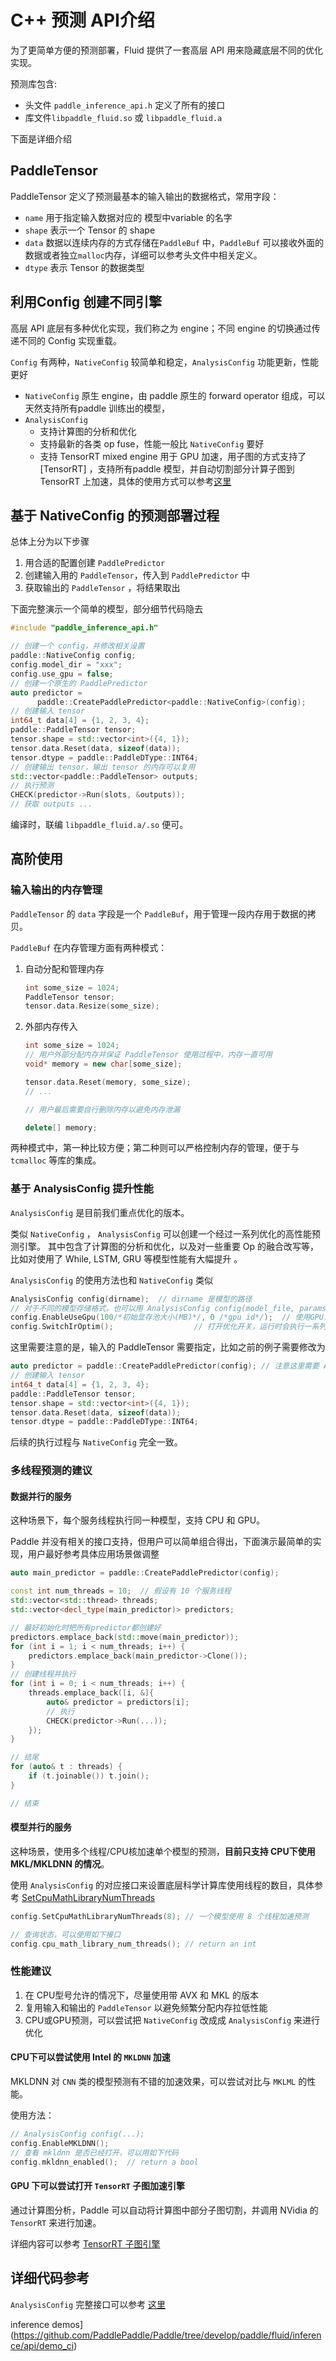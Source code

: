 # C++ 预测 API介绍

为了更简单方便的预测部署，Fluid 提供了一套高层 API 用来隐藏底层不同的优化实现。

预测库包含:

- 头文件 `paddle_inference_api.h` 定义了所有的接口
- 库文件`libpaddle_fluid.so` 或 `libpaddle_fluid.a`

下面是详细介绍

## PaddleTensor

PaddleTensor 定义了预测最基本的输入输出的数据格式，常用字段：

- `name` 用于指定输入数据对应的 模型中variable 的名字
- `shape` 表示一个 Tensor 的 shape
- `data`  数据以连续内存的方式存储在`PaddleBuf` 中，`PaddleBuf` 可以接收外面的数据或者独立`malloc`内存，详细可以参考头文件中相关定义。
- `dtype` 表示 Tensor 的数据类型

## 利用Config 创建不同引擎

高层 API 底层有多种优化实现，我们称之为 engine；不同 engine 的切换通过传递不同的 Config 实现重载。

`Config` 有两种，`NativeConfig` 较简单和稳定，`AnalysisConfig` 功能更新，性能更好

- `NativeConfig` 原生 engine，由 paddle 原生的 forward operator
  组成，可以天然支持所有paddle 训练出的模型，
- `AnalysisConfig` 
  - 支持计算图的分析和优化
  - 支持最新的各类 op fuse，性能一般比  `NativeConfig` 要好
  - 支持 TensorRT mixed engine 用于 GPU
    加速，用子图的方式支持了 [TensorRT] ，支持所有paddle
    模型，并自动切割部分计算子图到 TensorRT 上加速，具体的使用方式可以参考[这里](http://paddlepaddle.org/documentation/docs/zh/1.1/user_guides/howto/inference/paddle_tensorrt_infer.html)

## 基于 NativeConfig 的预测部署过程

总体上分为以下步骤

1. 用合适的配置创建 `PaddlePredictor`
2. 创建输入用的 `PaddleTensor`，传入到 `PaddlePredictor` 中
3. 获取输出的 `PaddleTensor` ，将结果取出

下面完整演示一个简单的模型，部分细节代码隐去

```c++
#include "paddle_inference_api.h"

// 创建一个 config，并修改相关设置
paddle::NativeConfig config;
config.model_dir = "xxx";
config.use_gpu = false;
// 创建一个原生的 PaddlePredictor
auto predictor =
      paddle::CreatePaddlePredictor<paddle::NativeConfig>(config);
// 创建输入 tensor
int64_t data[4] = {1, 2, 3, 4};
paddle::PaddleTensor tensor;
tensor.shape = std::vector<int>({4, 1});
tensor.data.Reset(data, sizeof(data));
tensor.dtype = paddle::PaddleDType::INT64;
// 创建输出 tensor，输出 tensor 的内存可以复用
std::vector<paddle::PaddleTensor> outputs;
// 执行预测
CHECK(predictor->Run(slots, &outputs));
// 获取 outputs ...
```

编译时，联编 `libpaddle_fluid.a/.so` 便可。 



## 高阶使用

### 输入输出的内存管理

`PaddleTensor` 的 `data` 字段是一个 `PaddleBuf`，用于管理一段内存用于数据的拷贝。 

`PaddleBuf` 在内存管理方面有两种模式：

1. 自动分配和管理内存

   ```c++
   int some_size = 1024;
   PaddleTensor tensor;
   tensor.data.Resize(some_size);
   ```

2. 外部内存传入

   ```c++
   int some_size = 1024;
   // 用户外部分配内存并保证 PaddleTensor 使用过程中，内存一直可用
   void* memory = new char[some_size]; 
   
   tensor.data.Reset(memory, some_size);
   // ...
   
   // 用户最后需要自行删除内存以避免内存泄漏
   
   delete[] memory;
   ```

两种模式中，第一种比较方便；第二种则可以严格控制内存的管理，便于与 `tcmalloc` 等库的集成。

### 基于 AnalysisConfig  提升性能

`AnalysisConfig` 是目前我们重点优化的版本。

类似 `NativeConfig` ， `AnalysisConfig` 可以创建一个经过一系列优化的高性能预测引擎。 其中包含了计算图的分析和优化，以及对一些重要 Op 的融合改写等，比如对使用了 While, LSTM, GRU 等模型性能有大幅提升 。

`AnalysisConfig` 的使用方法也和 `NativeConfig` 类似

```c++
AnalysisConfig config(dirname);  // dirname 是模型的路径
// 对于不同的模型存储格式，也可以用 AnalysisConfig config(model_file, params_file)
config.EnableUseGpu(100/*初始显存池大小(MB)*/, 0 /*gpu id*/);  // 使用GPU， CPU下使用config.DisableGpu();
config.SwitchIrOptim();                  // 打开优化开关，运行时会执行一系列的计算图优化
```

这里需要注意的是，输入的 PaddleTensor 需要指定，比如之前的例子需要修改为

```c++
auto predictor = paddle::CreatePaddlePredictor(config); // 注意这里需要 AnalysisConfig
// 创建输入 tensor
int64_t data[4] = {1, 2, 3, 4};
paddle::PaddleTensor tensor;
tensor.shape = std::vector<int>({4, 1});
tensor.data.Reset(data, sizeof(data));
tensor.dtype = paddle::PaddleDType::INT64;
```

后续的执行过程与 `NativeConfig` 完全一致。

### 多线程预测的建议

#### 数据并行的服务

这种场景下，每个服务线程执行同一种模型，支持 CPU 和 GPU。

Paddle 并没有相关的接口支持，但用户可以简单组合得出，下面演示最简单的实现，用户最好参考具体应用场景做调整

```c++
auto main_predictor = paddle::CreatePaddlePredictor(config);

const int num_threads = 10;  // 假设有 10 个服务线程
std::vector<std::thread> threads;
std::vector<decl_type(main_predictor)> predictors;

// 最好初始化时把所有predictor都创建好
predictors.emplace_back(std::move(main_predictor));
for (int i = 1; i < num_threads; i++) {
    predictors.emplace_back(main_predictor->Clone());
}
// 创建线程并执行
for (int i = 0; i < num_threads; i++) {
    threads.emplace_back([i, &]{
        auto& predictor = predictors[i];
        // 执行
        CHECK(predictor->Run(...));
    });
}

// 结尾
for (auto& t : threads) {
    if (t.joinable()) t.join();
}

// 结束
```

#### 模型并行的服务

这种场景，使用多个线程/CPU核加速单个模型的预测，**目前只支持 CPU下使用 MKL/MKLDNN 的情况**。

使用 `AnalysisConfig` 的对应接口来设置底层科学计算库使用线程的数目，具体参考 [SetCpuMathLibraryNumThreads](https://github.com/PaddlePaddle/Paddle/blob/release/1.3/paddle/fluid/inference/api/paddle_analysis_config.h#L159)

```c++
config.SetCpuMathLibraryNumThreads(8); // 一个模型使用 8 个线程加速预测

// 查询状态，可以使用如下接口
config.cpu_math_library_num_threads(); // return an int
```

### 性能建议

1. 在 CPU型号允许的情况下，尽量使用带 AVX 和 MKL 的版本
2. 复用输入和输出的 `PaddleTensor` 以避免频繁分配内存拉低性能
3. CPU或GPU预测，可以尝试把 `NativeConfig` 改成成 `AnalysisConfig` 来进行优化

#### CPU下可以尝试使用 Intel 的  `MKLDNN` 加速

MKLDNN 对 `CNN` 类的模型预测有不错的加速效果，可以尝试对比与 `MKLML` 的性能。

使用方法：

```c++
// AnalysisConfig config(...);
config.EnableMKLDNN();
// 查看 mkldnn 是否已经打开，可以用如下代码
config.mkldnn_enabled();  // return a bool
```

#### GPU 下可以尝试打开 `TensorRT` 子图加速引擎

通过计算图分析，Paddle 可以自动将计算图中部分子图切割，并调用 NVidia 的 `TensorRT` 来进行加速。

详细内容可以参考 [TensorRT 子图引擎](./paddle_tensorrt_infer.html)

## 详细代码参考

`AnalysisConfig` 完整接口可以参考 [这里](https://github.com/PaddlePaddle/Paddle/blob/release/1.3/paddle/fluid/inference/api/paddle_analysis_config.h#L35)

inference demos](https://github.com/PaddlePaddle/Paddle/tree/develop/paddle/fluid/inference/api/demo_ci)


